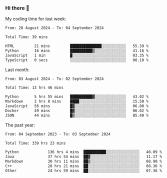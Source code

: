 ### Hi there 👋

My coding time for last week:

<!--START_SECTION:week-->

```txt
From: 28 August 2024 - To: 04 September 2024

Total Time: 39 mins

HTML         21 mins         ██████████████░░░░░░░░░░░   55.39 %
Python       16 mins         ██████████▒░░░░░░░░░░░░░░   41.16 %
JavaScript   1 min           █░░░░░░░░░░░░░░░░░░░░░░░░   03.35 %
TypeScript   0 secs          ░░░░░░░░░░░░░░░░░░░░░░░░░   00.10 %
```

<!--END_SECTION:week-->

Last month:

<!--START_SECTION:month-->

```txt
From: 03 August 2024 - To: 02 September 2024

Total Time: 13 hrs 46 mins

Python       5 hrs 55 mins   ██████████▓░░░░░░░░░░░░░░   43.02 %
Markdown     2 hrs 8 mins    ████░░░░░░░░░░░░░░░░░░░░░   15.50 %
JavaScript   56 mins         █▓░░░░░░░░░░░░░░░░░░░░░░░   06.80 %
Docker       49 mins         █▓░░░░░░░░░░░░░░░░░░░░░░░   06.02 %
JSON         44 mins         █▒░░░░░░░░░░░░░░░░░░░░░░░   05.40 %
```

<!--END_SECTION:month-->

The past year:

<!--START_SECTION:year-->

```txt
From: 04 September 2023 - To: 03 September 2024

Total Time: 339 hrs 23 mins

Python             136 hrs 4 mins  ██████████░░░░░░░░░░░░░░░   40.09 %
Java               37 hrs 54 mins  ██▓░░░░░░░░░░░░░░░░░░░░░░   11.17 %
Markdown           30 hrs 11 mins  ██▒░░░░░░░░░░░░░░░░░░░░░░   08.90 %
C++                28 hrs 21 mins  ██░░░░░░░░░░░░░░░░░░░░░░░   08.36 %
Other              24 hrs 59 mins  ██░░░░░░░░░░░░░░░░░░░░░░░   07.36 %
```

<!--END_SECTION:year-->
